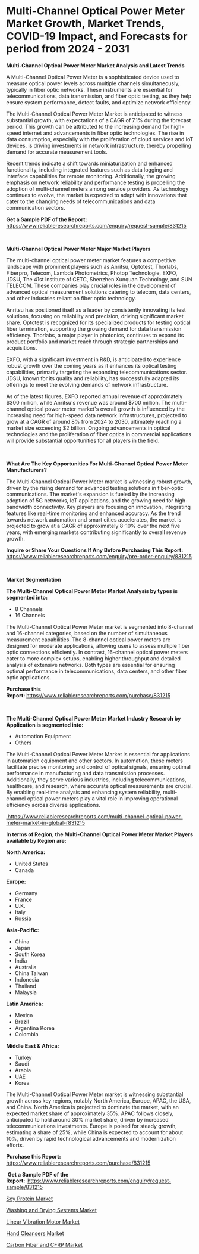 <p><h1>Multi-Channel Optical Power Meter Market Growth, Market Trends, COVID-19 Impact, and Forecasts for period from 2024 - 2031</h1></p><p><strong>Multi-Channel Optical Power Meter Market Analysis and Latest Trends</strong></p>
<p><p>A Multi-Channel Optical Power Meter is a sophisticated device used to measure optical power levels across multiple channels simultaneously, typically in fiber optic networks. These instruments are essential for telecommunications, data transmission, and fiber optic testing, as they help ensure system performance, detect faults, and optimize network efficiency.</p><p>The Multi-Channel Optical Power Meter Market is anticipated to witness substantial growth, with expectations of a CAGR of 7.1% during the forecast period. This growth can be attributed to the increasing demand for high-speed internet and advancements in fiber optic technologies. The rise in data consumption, especially with the proliferation of cloud services and IoT devices, is driving investments in network infrastructure, thereby propelling demand for accurate measurement tools.</p><p>Recent trends indicate a shift towards miniaturization and enhanced functionality, including integrated features such as data logging and interface capabilities for remote monitoring. Additionally, the growing emphasis on network reliability and performance testing is propelling the adoption of multi-channel meters among service providers. As technology continues to evolve, the market is expected to adapt with innovations that cater to the changing needs of telecommunications and data communication sectors.</p></p>
<p><strong>Get a Sample PDF of the Report:&nbsp;</strong> <a href="https://www.reliableresearchreports.com/enquiry/request-sample/831215?utm_campaign=12&utm_medium=2&utm_source=Github&utm_content=ia&utm_term=08102024&utm_id=multi-channel-optical-power-meter">https://www.reliableresearchreports.com/enquiry/request-sample/831215</a></p>
<p>&nbsp;</p>
<p><strong>Multi-Channel Optical Power Meter Major Market Players</strong></p>
<p><p>The multi-channel optical power meter market features a competitive landscape with prominent players such as Anritsu, Optotest, Thorlabs, Fiberpro, Telecom, Lambda Photometrics, Photop Technologie, EXFO, JDSU, The 41st Institute of CETC, Shenzhen Xunquan Technology, and SUN TELECOM. These companies play crucial roles in the development of advanced optical measurement solutions catering to telecom, data centers, and other industries reliant on fiber optic technology.</p><p>Anritsu has positioned itself as a leader by consistently innovating its test solutions, focusing on reliability and precision, driving significant market share. Optotest is recognized for its specialized products for testing optical fiber termination, supporting the growing demand for data transmission efficiency. Thorlabs, a major player in photonics, continues to expand its product portfolio and market reach through strategic partnerships and acquisitions.</p><p>EXFO, with a significant investment in R&D, is anticipated to experience robust growth over the coming years as it enhances its optical testing capabilities, primarily targeting the expanding telecommunications sector. JDSU, known for its quality and reliability, has successfully adapted its offerings to meet the evolving demands of network infrastructure.</p><p>As of the latest figures, EXFO reported annual revenue of approximately $300 million, while Anritsu's revenue was around $700 million. The multi-channel optical power meter market's overall growth is influenced by the increasing need for high-speed data network infrastructures, projected to grow at a CAGR of around 8% from 2024 to 2030, ultimately reaching a market size exceeding $2 billion. Ongoing advancements in optical technologies and the proliferation of fiber optics in commercial applications will provide substantial opportunities for all players in the field.</p></p>
<p>&nbsp;</p>
<p><strong>What Are The Key Opportunities For Multi-Channel Optical Power Meter Manufacturers?</strong></p>
<p><p>The Multi-Channel Optical Power Meter market is witnessing robust growth, driven by the rising demand for advanced testing solutions in fiber-optic communications. The market's expansion is fueled by the increasing adoption of 5G networks, IoT applications, and the growing need for high-bandwidth connectivity. Key players are focusing on innovation, integrating features like real-time monitoring and enhanced accuracy. As the trend towards network automation and smart cities accelerates, the market is projected to grow at a CAGR of approximately 8-10% over the next five years, with emerging markets contributing significantly to overall revenue growth.</p></p>
<p><strong>Inquire or Share Your Questions If Any Before Purchasing This Report:</strong> <a href="https://www.reliableresearchreports.com/enquiry/pre-order-enquiry/831215?utm_campaign=12&utm_medium=2&utm_source=Github&utm_content=ia&utm_term=08102024&utm_id=multi-channel-optical-power-meter">https://www.reliableresearchreports.com/enquiry/pre-order-enquiry/831215</a></p>
<p>&nbsp;</p>
<p><strong>Market Segmentation</strong></p>
<p><strong>The Multi-Channel Optical Power Meter Market Analysis by types is segmented into:</strong></p>
<p><ul><li>8 Channels</li><li>16 Channels</li></ul></p>
<p><p>The Multi-Channel Optical Power Meter market is segmented into 8-channel and 16-channel categories, based on the number of simultaneous measurement capabilities. The 8-channel optical power meters are designed for moderate applications, allowing users to assess multiple fiber optic connections efficiently. In contrast, 16-channel optical power meters cater to more complex setups, enabling higher throughput and detailed analysis of extensive networks. Both types are essential for ensuring optimal performance in telecommunications, data centers, and other fiber optic applications.</p></p>
<p><strong>Purchase this Report:&nbsp;</strong><a href="https://www.reliableresearchreports.com/purchase/831215?utm_campaign=12&utm_medium=2&utm_source=Github&utm_content=ia&utm_term=08102024&utm_id=multi-channel-optical-power-meter">https://www.reliableresearchreports.com/purchase/831215</a></p>
<p>&nbsp;</p>
<p><strong>The Multi-Channel Optical Power Meter Market Industry Research by Application is segmented into:</strong></p>
<p><ul><li>Automation Equipment</li><li>Others</li></ul></p>
<p><p>The Multi-Channel Optical Power Meter Market is essential for applications in automation equipment and other sectors. In automation, these meters facilitate precise monitoring and control of optical signals, ensuring optimal performance in manufacturing and data transmission processes. Additionally, they serve various industries, including telecommunications, healthcare, and research, where accurate optical measurements are crucial. By enabling real-time analysis and enhancing system reliability, multi-channel optical power meters play a vital role in improving operational efficiency across diverse applications.</p></p>
<p><a href="https://www.reliableresearchreports.com/multi-channel-optical-power-meter-market-in-global-r831215?utm_campaign=12&utm_medium=2&utm_source=Github&utm_content=ia&utm_term=08102024&utm_id=multi-channel-optical-power-meter">&nbsp;https://www.reliableresearchreports.com/multi-channel-optical-power-meter-market-in-global-r831215</a></p>
<p><strong>In terms of Region, the Multi-Channel Optical Power Meter Market Players available by Region are:</strong></p>
<p>
    <p> <strong> North America: </strong>
        <ul>
            <li>United States</li>
            <li>Canada</li>
        </ul>
        </p> 
    <p> <strong> Europe: </strong>
        <ul>
            <li>Germany</li>
            <li>France</li>
            <li>U.K.</li>
            <li>Italy</li>
            <li>Russia</li>
        </ul>
        </p> 
    <p> <strong> Asia-Pacific: </strong>
        <ul>
            <li>China</li>
            <li>Japan</li>
            <li>South Korea</li>
            <li>India</li>
            <li>Australia</li>
            <li>China Taiwan</li>
            <li>Indonesia</li>
            <li>Thailand</li>
            <li>Malaysia</li>
        </ul>
        </p> 
    <p> <strong> Latin America: </strong>
        <ul>
            <li>Mexico</li>
            <li>Brazil</li>
            <li>Argentina Korea</li>
            <li>Colombia</li>
        </ul>
        </p> 
    <p> <strong> Middle East & Africa: </strong>
        <ul>
            <li>Turkey</li>
            <li>Saudi</li>
            <li>Arabia</li>
            <li>UAE</li>
            <li>Korea</li>
        </ul>
    </p>
    </p>
<p><p>The Multi-Channel Optical Power Meter market is witnessing substantial growth across key regions, notably North America, Europe, APAC, the USA, and China. North America is projected to dominate the market, with an expected market share of approximately 35%. APAC follows closely, anticipated to hold around 30% market share, driven by increased telecommunications investments. Europe is poised for steady growth, estimating a share of 25%, while China is expected to account for about 10%, driven by rapid technological advancements and modernization efforts.</p></p>
<p><strong>Purchase this Report: </strong><a href="https://www.reliableresearchreports.com/purchase/831215?utm_campaign=12&utm_medium=2&utm_source=Github&utm_content=ia&utm_term=08102024&utm_id=multi-channel-optical-power-meter">https://www.reliableresearchreports.com/purchase/831215</a></p>
<p>&nbsp;<strong>Get a Sample PDF of the Report:&nbsp;&nbsp;</strong><a href="https://www.reliableresearchreports.com/enquiry/request-sample/831215?utm_campaign=12&utm_medium=2&utm_source=Github&utm_content=ia&utm_term=08102024&utm_id=multi-channel-optical-power-meter">https://www.reliableresearchreports.com/enquiry/request-sample/831215</a></p>
<p><strong></strong></p>
<p><p><a href="https://issuu.com/reportprime-2/docs/soy-protein-market-size-2030.pptx_b5d6dad5928a9a?utm_campaign=12&utm_medium=2&utm_source=Github&utm_content=ia&utm_term=08102024&utm_id=multi-channel-optical-power-meter">Soy Protein Market</a></p><p><a href="https://github.com/AbbasMahmud554/Market-Research-Report-List-1/blob/main/washing-and-drying-systems-market.md?utm_campaign=12&utm_medium=2&utm_source=Github&utm_content=ia&utm_term=08102024&utm_id=multi-channel-optical-power-meter">Washing and Drying Systems Market</a></p><p><a href="https://www.linkedin.com/pulse/strategic-roadmap-global-linear-vibration-motor-market-cwbee?utm_campaign=12&utm_medium=2&utm_source=Github&utm_content=ia&utm_term=08102024&utm_id=multi-channel-optical-power-meter">Linear Vibration Motor Market</a></p><p><a href="https://www.linkedin.com/pulse/global-hand-cleansers-nexus-sector-confluences-regional-catalysts-8kj5c?utm_campaign=12&utm_medium=2&utm_source=Github&utm_content=ia&utm_term=08102024&utm_id=multi-channel-optical-power-meter">Hand Cleansers Market</a></p><p><a href="https://github.com/GenaGaines34/Market-Research-Report-List-1/blob/main/carbon-fiber-and-cfrp-market.md?utm_campaign=12&utm_medium=2&utm_source=Github&utm_content=ia&utm_term=08102024&utm_id=multi-channel-optical-power-meter">Carbon Fiber and CFRP Market</a></p></p>
